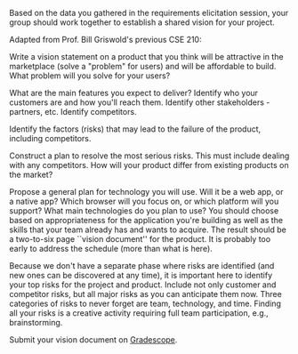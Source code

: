 Based on the data you gathered in the requirements elicitation session, your group should work together to establish a shared vision for your project.

Adapted from Prof. Bill Griswold's previous CSE 210:

Write a vision statement on a product that you think will be attractive in the marketplace (solve a "problem" for users) and will be affordable to build. What problem will you solve for your users? 

What are the main features you expect to deliver?
Identify who your customers are and how you'll reach them. Identify other stakeholders - partners, etc. Identify competitors.

Identify the factors (risks) that may lead to the failure of the product, including competitors.

Construct a plan to resolve the most serious risks. This must include dealing with any competitors. How will your product differ from existing products on the market?

Propose a general plan for technology you will use. Will it be a web app, or a native app? Which browser will you focus on, or which platform will you support? What main technologies do you plan to use? You should choose based on appropriateness for the application you're building as well as the skills that your team already has and wants to acquire. 
The result should be a two-to-six page ``vision document'' for the product. It is probably too early to address the schedule (more than what is here).

Because we don't have a separate phase where risks are identified (and new ones can be discovered at any time), it is important here to identify your top risks for the project and product. Include not only customer and competitor risks, but all major risks as you can anticipate them now. Three categories of risks to never forget are team, technology, and time. Finding all your risks is a creative activity requiring full team participation, e.g., brainstorming.

Submit your vision document on [Gradescope](https://www.gradescope.com/courses/699955/assignments/4020611/).